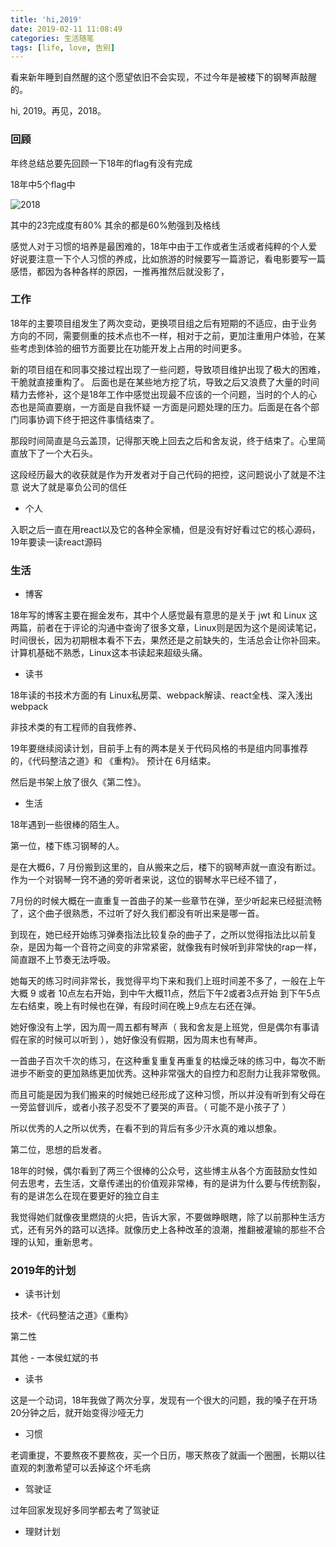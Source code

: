 ```yaml
---
title: 'hi,2019'
date: 2019-02-11 11:08:49
categories: 生活随笔
tags: [life, love, 告别]
---
```


看来新年睡到自然醒的这个愿望依旧不会实现，不过今年是被楼下的钢琴声敲醒的。

hi, 2019。再见，2018。

<!-- more -->

### 回顾

年终总结总要先回顾一下18年的flag有没有完成

18年中5个flag中 

![2018](https://user-gold-cdn.xitu.io/2019/2/12/168dfb5291a8af48?w=900&h=798&f=png&s=85734)

其中的23完成度有80% 其余的都是60%勉强到及格线

感觉人对于习惯的培养是最困难的，18年中由于工作或者生活或者纯粹的个人爱好说要注意一下个人习惯的养成，比如旅游的时候要写一篇游记，看电影要写一篇感悟，都因为各种各样的原因，一推再推然后就没影了，

### 工作

18年的主要项目组发生了两次变动，更换项目组之后有短期的不适应，由于业务方向的不同，需要侧重的技术点也不一样，相对于之前，更加注重用户体验，在某些考虑到体验的细节方面要比在功能开发上占用的时间更多。

新的项目组在和同事交接过程出现了一些问题，导致项目维护出现了极大的困难，干脆就直接重构了。 后面也是在某些地方挖了坑，导致之后又浪费了大量的时间精力去修补，这个是18年工作中感觉出现最不应该的一个问题，当时的个人的心态也是简直要崩，一方面是自我怀疑 一方面是问题处理的压力。后面是在各个部门同事协调下终于把这件事情结束了。

那段时间简直是乌云盖顶，记得那天晚上回去之后和舍友说，终于结束了。心里简直放下了一个大石头。

这段经历最大的收获就是作为开发者对于自己代码的把控，这问题说小了就是不注意 说大了就是辜负公司的信任

* 个人

入职之后一直在用react以及它的各种全家桶，但是没有好好看过它的核心源码，19年要读一读react源码

### 生活

* 博客

18年写的博客主要在掘金发布，其中个人感觉最有意思的是关于 jwt 和 Linux 这两篇，前者在于评论的沟通中查询了很多文章，Linux则是因为这个是阅读笔记，时间很长，因为初期根本看不下去，果然还是之前缺失的，生活总会让你补回来。计算机基础不熟悉，Linux这本书读起来超级头痛。

* 读书

18年读的书技术方面的有 Linux私房菜、webpack解读、react全栈、深入浅出webpack

非技术类的有工程师的自我修养、

19年要继续阅读计划，目前手上有的两本是关于代码风格的书是组内同事推荐的，《代码整洁之道》和 《重构》。 预计在 6月结束。

然后是书架上放了很久《第二性》。 


* 生活

18年遇到一些很棒的陌生人。

第一位，楼下练习钢琴的人。 

是在大概6，7 月份搬到这里的，自从搬来之后，楼下的钢琴声就一直没有断过。 作为一个对钢琴一窍不通的旁听者来说，这位的钢琴水平已经不错了，

7月份的时候大概在一直重复一首曲子的某一些章节在弹，至少听起来已经挺流畅了，这个曲子很熟悉，不过听了好久我们都没有听出来是哪一首。

到现在，她已经开始练习弹奏指法比较复杂的曲子了，之所以觉得指法比以前复杂，是因为每一个音符之间变的非常紧密，就像我有时候听到非常快的rap一样，简直跟不上节奏无法呼吸。

她每天的练习时间非常长，我觉得平均下来和我们上班时间差不多了，一般在上午大概 9 或者 10点左右开始，到中午大概11点，然后下午2或者3点开始 到下午5点左右结束，晚上有时候也在弹，有段时间在晚上9点左右还在弹。

她好像没有上学，因为周一周五都有琴声（ 我和舍友是上班党，但是偶尔有事请假在家的时候可以听到 ），她好像没有假期，因为周末也有琴声。

一首曲子百次千次的练习，在这种重复重复再重复的枯燥乏味的练习中，每次不断进步不断变的更加熟练更加优秀。这种非常强大的自控力和忍耐力让我非常敬佩。

而且可能是因为我们搬来的时候她已经形成了这种习惯，所以并没有听到有父母在一旁监督训斥，或者小孩子忍受不了要哭的声音。（ 可能不是小孩子了 ）

所以优秀的人之所以优秀，在看不到的背后有多少汗水真的难以想象。

第二位，思想的启发者。

18年的时候，偶尔看到了两三个很棒的公众号，这些博主从各个方面鼓励女性如何去思考，去生活，文章传递出的价值观非常棒，有的是讲为什么要与传统割裂，有的是讲怎么在现在要更好的独立自主

我觉得她们就像夜里燃烧的火把，告诉大家，不要做睁眼瞎，除了以前那种生活方式，还有另外的路可以选择。就像历史上各种改革的浪潮，推翻被灌输的那些不合理的认知，重新思考。

### 2019年的计划

* 读书计划

技术-《代码整洁之道》《重构》

第二性

其他 - 一本侯虹斌的书

* 读书

这是一个动词，18年我做了两次分享，发现有一个很大的问题，我的嗓子在开场20分钟之后，就开始变得沙哑无力

* 习惯

老调重提，不要熬夜不要熬夜，买一个日历，哪天熬夜了就画一个圈圈，长期以往直观的刺激希望可以丢掉这个坏毛病

* 驾驶证

过年回家发现好多同学都去考了驾驶证

* 理财计划
